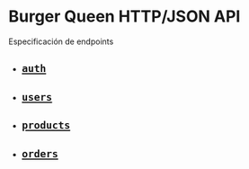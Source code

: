 # Burger Queen HTTP/JSON API

Especificación de endpoints

- ## [`auth`](./module-auth.html)
- ## [`users`](./module-users.html)
- ## [`products`](./module-products.html)
- ## [`orders`](./module-orders.html)
